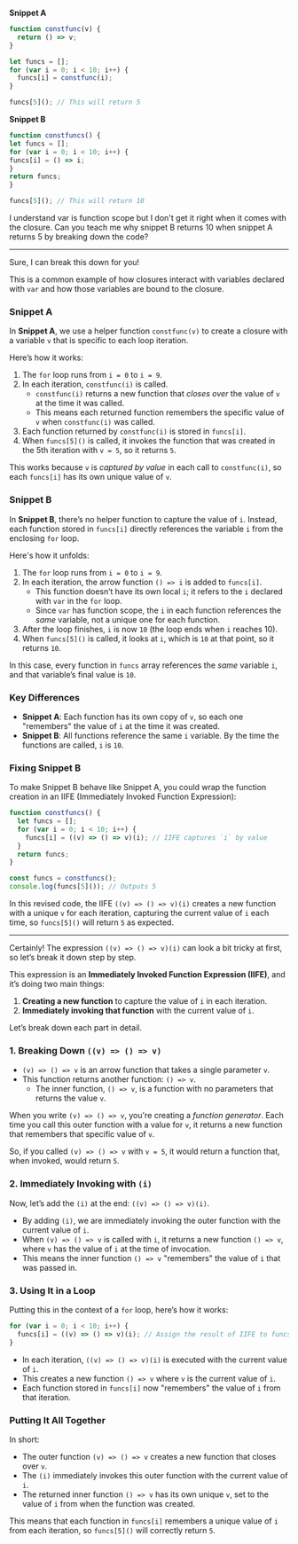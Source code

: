 **Snippet A**
```javascript
function constfunc(v) {
  return () => v;
}

let funcs = [];
for (var i = 0; i < 10; i++) {
  funcs[i] = constfunc(i);
}

funcs[5](); // This will return 5
```

**Snippet B**
```javascript
function constfuncs() {
let funcs = [];
for (var i = 0; i < 10; i++) {
funcs[i] = () => i;
}
return funcs;
}

funcs[5](); // This will return 10
```

I understand var is function scope but I don't get it right when it comes with the closure.  Can you teach me why snippet B returns 10 when snippet A returns 5 by breaking down the code?  

---

Sure, I can break this down for you!

This is a common example of how closures interact with variables declared with `var` and how those variables are bound to the closure.

### Snippet A

In **Snippet A**, we use a helper function `constfunc(v)` to create a closure with a variable `v` that is specific to each loop iteration.

Here’s how it works:

1. The `for` loop runs from `i = 0` to `i = 9`.
2. In each iteration, `constfunc(i)` is called.
   - `constfunc(i)` returns a new function that *closes over* the value of `v` at the time it was called.
   - This means each returned function remembers the specific value of `v` when `constfunc(i)` was called.
3. Each function returned by `constfunc(i)` is stored in `funcs[i]`.
4. When `funcs[5]()` is called, it invokes the function that was created in the 5th iteration with `v = 5`, so it returns `5`.

This works because `v` is *captured by value* in each call to `constfunc(i)`, so each `funcs[i]` has its own unique value of `v`.

### Snippet B

In **Snippet B**, there’s no helper function to capture the value of `i`. Instead, each function stored in `funcs[i]` directly references the variable `i` from the enclosing `for` loop.

Here's how it unfolds:

1. The `for` loop runs from `i = 0` to `i = 9`.
2. In each iteration, the arrow function `() => i` is added to `funcs[i]`.
   - This function doesn’t have its own local `i`; it refers to the `i` declared with `var` in the `for` loop.
   - Since `var` has function scope, the `i` in each function references the *same* variable, not a unique one for each function.
3. After the loop finishes, `i` is now `10` (the loop ends when `i` reaches 10).
4. When `funcs[5]()` is called, it looks at `i`, which is `10` at that point, so it returns `10`.

In this case, every function in `funcs` array references the *same* variable `i`, and that variable’s final value is `10`.

### Key Differences

- **Snippet A**: Each function has its own copy of `v`, so each one "remembers" the value of `i` at the time it was created.
- **Snippet B**: All functions reference the same `i` variable. By the time the functions are called, `i` is `10`.

### Fixing Snippet B

To make Snippet B behave like Snippet A, you could wrap the function creation in an IIFE (Immediately Invoked Function Expression):

```javascript
function constfuncs() {
  let funcs = [];
  for (var i = 0; i < 10; i++) {
    funcs[i] = ((v) => () => v)(i); // IIFE captures `i` by value
  }
  return funcs;
}

const funcs = constfuncs();
console.log(funcs[5]()); // Outputs 5
```

In this revised code, the IIFE `((v) => () => v)(i)` creates a new function with a unique `v` for each iteration, capturing the current value of `i` each time, so `funcs[5]()` will return `5` as expected.

---

Certainly! The expression `((v) => () => v)(i)` can look a bit tricky at first, so let’s break it down step by step.

This expression is an **Immediately Invoked Function Expression (IIFE)**, and it’s doing two main things:

1. **Creating a new function** to capture the value of `i` in each iteration.
2. **Immediately invoking that function** with the current value of `i`.

Let’s break down each part in detail.

### 1. Breaking Down `((v) => () => v)`

- `(v) => () => v` is an arrow function that takes a single parameter `v`.
- This function returns another function: `() => v`.
  - The inner function, `() => v`, is a function with no parameters that returns the value `v`.

When you write `(v) => () => v`, you're creating a *function generator*. Each time you call this outer function with a value for `v`, it returns a new function that remembers that specific value of `v`.

So, if you called `(v) => () => v` with `v = 5`, it would return a function that, when invoked, would return `5`.

### 2. Immediately Invoking with `(i)`

Now, let’s add the `(i)` at the end: `((v) => () => v)(i)`.

- By adding `(i)`, we are immediately invoking the outer function with the current value of `i`.
- When `(v) => () => v` is called with `i`, it returns a new function `() => v`, where `v` has the value of `i` at the time of invocation.
- This means the inner function `() => v` "remembers" the value of `i` that was passed in.

### 3. Using It in a Loop

Putting this in the context of a `for` loop, here’s how it works:

```javascript
for (var i = 0; i < 10; i++) {
  funcs[i] = ((v) => () => v)(i); // Assign the result of IIFE to funcs[i]
}
```

- In each iteration, `((v) => () => v)(i)` is executed with the current value of `i`.
- This creates a new function `() => v` where `v` is the current value of `i`.
- Each function stored in `funcs[i]` now "remembers" the value of `i` from that iteration.

### Putting It All Together

In short:
- The outer function `(v) => () => v` creates a new function that closes over `v`.
- The `(i)` immediately invokes this outer function with the current value of `i`.
- The returned inner function `() => v` has its own unique `v`, set to the value of `i` from when the function was created.

This means that each function in `funcs[i]` remembers a unique value of `i` from each iteration, so `funcs[5]()` will correctly return `5`.
